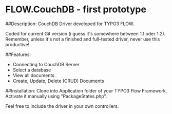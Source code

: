 FLOW.CouchDB - first prototype
====================================

##Description:
CouchDB Driver developed for TYPO3 FLOW. 

Coded for current Git version (i guess it's somewhere between 1.1 oder 1.2). 
Remember, unless it's not a finished and full-tested driver, never use this productive! 

##Features:
- Connecting to CouchDB Server
- Select a database
- View all documents
- Create, Update, Delete (CRUD) Documents



##Installation:
Clone into Application folder of your TYPO3 Flow Framework. 
Activate it manually using "PackageStates.php". 

Feel free to include the driver in your own controllers. 






